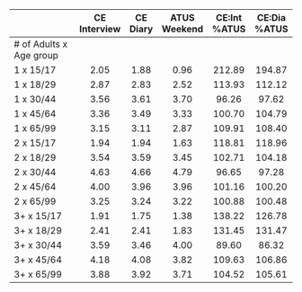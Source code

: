 
|                      | CE<br>Interview |  CE<br>Diary | ATUS<br>Weekend | CE:Int<br>%ATUS | CE:Dia<br>%ATUS |
| -------------------- | :----------: | :----------: | :----------: | :----------: | :----------: |
| # of Adults x Age group |              |              |              |              |              |
| 1 x 15/17            |         2.05 |         1.88 |         0.96 |       212.89 |       194.87 |
| 1 x 18/29            |         2.87 |         2.83 |         2.52 |       113.93 |       112.12 |
| 1 x 30/44            |         3.56 |         3.61 |         3.70 |        96.26 |        97.62 |
| 1 x 45/64            |         3.36 |         3.49 |         3.33 |       100.70 |       104.79 |
| 1 x 65/99            |         3.15 |         3.11 |         2.87 |       109.91 |       108.40 |
| 2 x 15/17            |         1.94 |         1.94 |         1.63 |       118.81 |       118.96 |
| 2 x 18/29            |         3.54 |         3.59 |         3.45 |       102.71 |       104.18 |
| 2 x 30/44            |         4.63 |         4.66 |         4.79 |        96.65 |        97.28 |
| 2 x 45/64            |         4.00 |         3.96 |         3.96 |       101.16 |       100.20 |
| 2 x 65/99            |         3.25 |         3.24 |         3.22 |       100.88 |       100.48 |
| 3+ x 15/17           |         1.91 |         1.75 |         1.38 |       138.22 |       126.78 |
| 3+ x 18/29           |         2.41 |         2.41 |         1.83 |       131.45 |       131.47 |
| 3+ x 30/44           |         3.59 |         3.46 |         4.00 |        89.60 |        86.32 |
| 3+ x 45/64           |         4.18 |         4.08 |         3.82 |       109.63 |       106.86 |
| 3+ x 65/99           |         3.88 |         3.92 |         3.71 |       104.52 |       105.61 |

